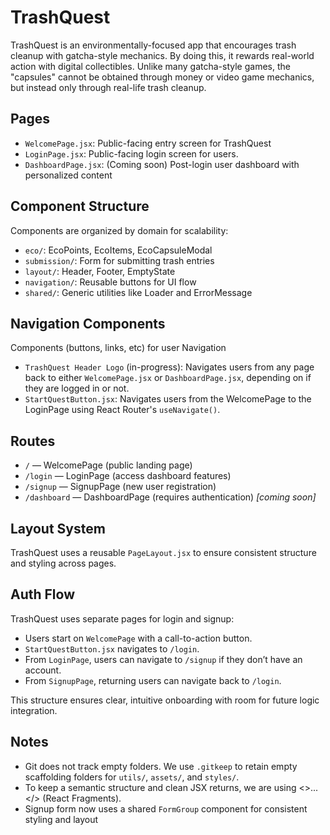 # TrashQuest
TrashQuest is an environmentally-focused app that encourages trash cleanup with gatcha-style mechanics. By doing this, it rewards real-world action with digital collectibles. Unlike many gatcha-style games, the "capsules" cannot be obtained through money or video game mechanics, but instead only through real-life trash cleanup.

## Pages
- `WelcomePage.jsx`: Public-facing entry screen for TrashQuest
- `LoginPage.jsx`: Public-facing login screen for users.
- `DashboardPage.jsx`: (Coming soon) Post-login user dashboard with personalized content

## Component Structure
Components are organized by domain for scalability:
- `eco/`: EcoPoints, EcoItems, EcoCapsuleModal
- `submission/`: Form for submitting trash entries
- `layout/`: Header, Footer, EmptyState
- `navigation/`: Reusable buttons for UI flow
- `shared/`: Generic utilities like Loader and ErrorMessage

## Navigation Components
Components (buttons, links, etc) for user Navigation
- `TrashQuest Header Logo` (in-progress): Navigates users from any page back to either `WelcomePage.jsx` or `DashboardPage.jsx`, depending on if they are logged in or not.
- `StartQuestButton.jsx`: Navigates users from the WelcomePage to the LoginPage using React Router's `useNavigate()`.

## Routes
- `/` — WelcomePage (public landing page)
- `/login` — LoginPage (access dashboard features)
- `/signup` — SignupPage (new user registration)
- `/dashboard` — DashboardPage (requires authentication) *[coming soon]*

## Layout System

TrashQuest uses a reusable `PageLayout.jsx` to ensure consistent structure and styling across pages.
<!--
<PageLayout>
  {/* Page-specific content goes here */}
</PageLayout>
-->

## Auth Flow
TrashQuest uses separate pages for login and signup:

- Users start on `WelcomePage` with a call-to-action button.
- `StartQuestButton.jsx` navigates to `/login`.
- From `LoginPage`, users can navigate to `/signup` if they don’t have an account.
- From `SignupPage`, returning users can navigate back to `/login`.

This structure ensures clear, intuitive onboarding with room for future logic integration.

## Notes
- Git does not track empty folders. We use `.gitkeep` to retain empty scaffolding folders for `utils/`, `assets/`, and `styles/`.
- To keep a semantic structure and clean JSX returns, we are using <>...</> (React Fragments).
- Signup form now uses a shared `FormGroup` component for consistent styling and layout




